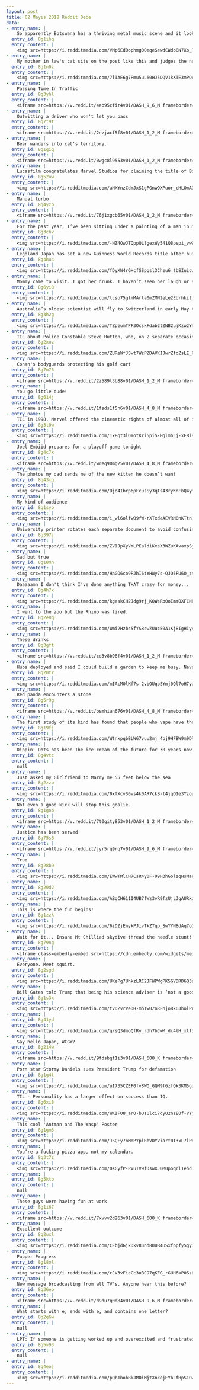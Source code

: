 ```yaml
---
layout: post
title: 02 Mayıs 2018 Reddit Debe
data:
- entry_name: |
    So apparently Botswana has a thriving metal music scene and it looks like they're slaying it.
  entry_id: 8g1ihq
  entry_content: |
    <img src=https://i.redditmedia.com/VMp6EdDophmg0OeqeSswdCWdo8N7Xo_REJI_5o_d0GU.jpg?s=fe2d8782f1e201575522e3267e18ddb7 frameborder=0>
- entry_name: |
    My mother in law's cat sits on the post like this and judges the neighbours
  entry_id: 8g1n0z
  entry_content: |
    <img src=https://i.redditmedia.com/7lIAE6g7Pmu5uL60HJ5DQV1kXTE3mPOxp_JuvZ5Zxjs.jpg?s=1227772d1b135a6b8e465c848f3f216d frameborder=0>
- entry_name: |
    Passing Time In Traffic
  entry_id: 8g3yhl
  entry_content: |
    <iframe src=https://v.redd.it/4eb95cfir4v01/DASH_9_6_M frameborder=0></iframe>
- entry_name: |
    Outwitting a driver who won't let you pass
  entry_id: 8g7t9t
  entry_content: |
    <iframe src=https://v.redd.it/2nzjacf5f8v01/DASH_1_2_M frameborder=0></iframe>
- entry_name: |
    Bear wanders into cat's territory.
  entry_id: 8g1giq
  entry_content: |
    <iframe src=https://v.redd.it/0wgc8l9553v01/DASH_1_2_M frameborder=0></iframe>
- entry_name: |
    Lucasfilm congratulates Marvel Studios for claiming the title of Biggest Opening Weekend
  entry_id: 8g52uw
  entry_content: |
    <img src=https://i.redditmedia.com/aHXYnzCdmJxS1gPGnwOXPuor_cHLOmA7fo-okF9TbPk.jpg?s=b39f91c93e555c7e5396a017438d2b9d frameborder=0>
- entry_name: |
    Manual turbo
  entry_id: 8g4yzb
  entry_content: |
    <iframe src=https://v.redd.it/76j1xgcb65v01/DASH_1_2_M frameborder=0></iframe>
- entry_name: |
    For the past year, I’ve been sitting under a painting of a man in my university library. I’ve also been researching my family-tree online, where I found a painting of my great (x8) grandfather - Joseph Trapp. The next day in the library, I realised I had been sitting underneath him this whole time.
  entry_id: 8g3chv
  entry_content: |
    <img src=https://i.redditmedia.com/-HZ4OwJTQppQLlgexWy541Q8pspi_vw9f3zsghtkEBs.jpg?s=4bbcded4518591e810f7c1cb45e26b23 frameborder=0>
- entry_name: |
    Legoland Japan has set a new Guinness World Records title after building a life-size sakura tree using over 800,000 Lego bricks
  entry_id: 8g4hu4
  entry_content: |
    <img src=https://i.redditmedia.com/fDyXW4rGHcfSSpqsl3Chzu6_tbSIuicwNB6FaOix9mg.jpg?s=3200f401b0c94f71d13372dc19864abe frameborder=0>
- entry_name: |
    Mommy came to visit. I got her drunk. I haven’t seen her laugh or smile like this in years. (Bell’s Palsy) She is so self conscious about it. But I will always think she’s beautiful.
  entry_id: 8g6yi8
  entry_content: |
    <img src=https://i.redditmedia.com/lcso75glmMArla0mZMN2eLe2EUrhkit__yicavwig00.jpg?s=2adfbfbf74fa11e761d79d1247f08a66 frameborder=0>
- entry_name: |
    Australia’s oldest scientist will fly to Switzerland in early May to end his life, reigniting national euthanasia debate. David Goodall, who is now 104, doesn't have terminal illness but quality of life has deteriorated and he has secured fast-track appointment with assisted dying agency in Basel.
  entry_id: 8g3h2g
  entry_content: |
    <img src=https://i.redditmedia.com/TZpzumTPF3OcskFdab2tZNB2ujKzw2YhnBofMYAJVXk.jpg?s=7fcdee5c0f0156ae02f2f1414bea20c1 frameborder=0>
- entry_name: |
    TIL about Police Constable Steve Hutton, who, on 2 separate occasions, barked at fleeing criminals to trick them into thinking he had a police dog with him. It worked.
  entry_id: 8g2xuz
  entry_content: |
    <img src=https://i.redditmedia.com/ZUReWfJSwt7WzPZDAVKIJwrZfoZsLE_P5KVyHxFIFhY.jpg?s=916a56d2c8f9ec74fd1d33555f34809b frameborder=0>
- entry_name: |
    Conan's bodyguards protecting his golf cart
  entry_id: 8g7m76
  entry_content: |
    <iframe src=https://v.redd.it/2z589l3b88v01/DASH_1_2_M frameborder=0></iframe>
- entry_name: |
    You go little dude!
  entry_id: 8g614j
  entry_content: |
    <iframe src=https://v.redd.it/1fsds1f5h6v01/DASH_4_8_M frameborder=0></iframe>
- entry_name: |
    TIL in 1998, Marvel offered the cinematic rights of almost all of it's characters to Sony for a mere $25 million. Sony rejected the offer, and only purchased the rights to Spiderman for $10 million believing that movie audiences would only care about him.
  entry_id: 8g3t0w
  entry_content: |
    <img src=https://i.redditmedia.com/1xBqt3lQYotKri5piS-HglmhLj-xF8lBWqPJE7cWpMc.jpg?s=7ff6dfce92cb4771f98a5cb375abb1a6 frameborder=0>
- entry_name: |
    Joel Embiid prepares for a playoff game tonight
  entry_id: 8g4c7x
  entry_content: |
    <iframe src=https://v.redd.it/wreq90mg25v01/DASH_4_8_M frameborder=0></iframe>
- entry_name: |
    The photos my dad sends me of the new kitten he doesn’t want
  entry_id: 8g43xg
  entry_content: |
    <img src=https://i.redditmedia.com/Djo4Ibrp6pFcusSy3qTs43ryKnFbQ4ymfPLlA3pxqdE.jpg?s=7ead0fa1e30888b53450f8cb3839f9cf frameborder=0>
- entry_name: |
    My kind of audience
  entry_id: 8g1syo
  entry_content: |
    <img src=https://i.redditmedia.com/i_wl6olfwQ9fW-rXTxdeAEVRN0nKTtnHDOSbSzGgkLU.jpg?s=75c943e139baee09a8af9217d1b63391 frameborder=0>
- entry_name: |
    University printer rotates each separate document to avoid confusing multiple students work.
  entry_id: 8g397j
  entry_content: |
    <img src=https://i.redditmedia.com/ZVIJpXyVmLPEaldiKxsX3WZuKAvaxpSjEEAzXJaRRhc.jpg?s=e53ab6bf9a80c967278c66ba50a7a960 frameborder=0>
- entry_name: |
    Sad but true
  entry_id: 8g18mh
  entry_content: |
    <img src=https://i.redditmedia.com/HaGQ6co9PJhI6tYHWy7s-QJO5FU6O_z4tbivIaITV3M.jpg?s=272edabfa272bcae1b144aa1bdc527ff frameborder=0>
- entry_name: |
    Daaaaamn I don't think I've done anything THAT crazy for money...
  entry_id: 8g4h7x
  entry_content: |
    <img src=https://i.redditmedia.com/kgaskCH2Jdg9rj_KQWsRb0oEmYOXFCNF7SjdyGN4eY4.jpg?s=e5d6d4dc4f1eda48b6c94e1eea432445 frameborder=0>
- entry_name: |
    I went to the zoo but the Rhino was tired.
  entry_id: 8g2e8q
  entry_content: |
    <img src=https://i.redditmedia.com/Wmi2Hzbs5fYS8swZUuc50A1Kj8IgH1y8Lh6G2-w7EwY.jpg?s=c48e81e16ad08eb0eb96ea9280baca42 frameborder=0>
- entry_name: |
    These drinks
  entry_id: 8g3gft
  entry_content: |
    <iframe src=https://v.redd.it/cd3v8b98f4v01/DASH_1_2_M frameborder=0></iframe>
- entry_name: |
    Hubs deployed and said I could build a garden to keep me busy. Never built anything before, did my best and can't wait to show him.
  entry_id: 8g20tr
  entry_content: |
    <img src=https://i.redditmedia.com/mIAcM0lKf7s-2vbOUqbSYmj0Ql7oH7yU3c__ACJLTrY.jpg?s=af2f99998d01d72930e99e31fd64c726 frameborder=0>
- entry_name: |
    Red panda encounters a stone
  entry_id: 8g5r9g
  entry_content: |
    <iframe src=https://v.redd.it/osmhian676v01/DASH_4_8_M frameborder=0></iframe>
- entry_name: |
    The first study of its kind has found that people who vape have the same mix of gut bacteria as non-smokers, whilst smokers have significant changes to their microbiome.
  entry_id: 8g19fj
  entry_content: |
    <img src=https://i.redditmedia.com/WtnxpqbBLW67vuu2mj_4bj9HFBW9m9DlFauFpIIxbhM.jpg?s=e6c50f37ff07f248953093b21930f4cb frameborder=0>
- entry_name: |
    Dippin' Dots has been The ice cream of the future for 30 years now and we still can't get it at the grocery store.
  entry_id: 8g4vtc
  entry_content: |
    null
- entry_name: |
    Just asked my Girlfriend to Marry me 55 feet below the sea
  entry_id: 8g2zzp
  entry_content: |
    <img src=https://i.redditmedia.com/0xfXcvS0vs4k0AR7ckB-t4jqO1e3YzoptRzl6tsQPtw.jpg?s=fde0d3906b9c8ece2f14637486339aaf frameborder=0>
- entry_name: |
    Not even a good kick will stop this goalie.
  entry_id: 8g1gob
  entry_content: |
    <iframe src=https://v.redd.it/7t0gity853v01/DASH_1_2_M frameborder=0></iframe>
- entry_name: |
    Justice has been served!
  entry_id: 8g75s8
  entry_content: |
    <iframe src=https://v.redd.it/jyr5rq9rq7v01/DASH_9_6_M frameborder=0></iframe>
- entry_name: |
    True
  entry_id: 8g28b9
  entry_content: |
    <img src=https://i.redditmedia.com/EWwTMlCH7CsR4y0F-99H3hGolzqHsMaFbOAEqWKcUd8.jpg?s=a9278041f63a10e067fa87fd220992b0 frameborder=0>
- entry_name: |
  entry_id: 8g20d2
  entry_content: |
    <img src=https://i.redditmedia.com/ABgCH611I4UB7fWz3vR9fzUjLJgAURkgtfWny80Up-M.png?s=3a035f4357c975a2445e7abf3bdee1ad frameborder=0>
- entry_name: |
    This is where the fun begins!
  entry_id: 8g1zzk
  entry_content: |
    <img src=https://i.redditmedia.com/6iDZjEmykPJivTkZTqp_SwYYN8dAq7o10KgC5Wrk-ZY.png?s=a8f8e31ccc356c0d624de92ab4aebd5f frameborder=0>
- entry_name: |
    Wait for it... Insane Mt Chilliad skydive thread the needle stunt! (GTAV)
  entry_id: 8g79ng
  entry_content: |
    <iframe class=embedly-embed src=https://cdn.embedly.com/widgets/media.html?src=https%3A%2F%2Fthumbs.gfycat.com%2FGenerousMeekHorseshoebat-mobile.mp4&src_secure=1&url=https%3A%2F%2Fgfycat.com%2FGenerousMeekHorseshoebat&image=https%3A%2F%2Fthumbs.gfycat.com%2FGenerousMeekHorseshoebat-size_restricted.gif&key=2aa3c4d5f3de4f5b9120b660ad850dc9&type=video%2Fmp4&schema=gfycat width=600 height=338 scrolling=no frameborder=0 allowfullscreen></iframe>
- entry_name: |
    Everyone. Meet squirt.
  entry_id: 8g2sgd
  entry_content: |
    <img src=https://i.redditmedia.com/UKePg7UhkzLRC2JFWPWgPK5GVDRD6Q3sjc8s95La-eY.jpg?s=aadd0086bb007185e097e5e9043037a8 frameborder=0>
- entry_name: |
    Bill Gates told Trump that being his science adviser is ‘not a good use of my time.’
  entry_id: 8g1s3x
  entry_content: |
    <img src=https://i.redditmedia.com/tvDZvrVeDH-mhTw0ZnRFnjo8kOJholPrpYdhP8YclII.jpg?s=7ff2ed3f2b78cdeca6d07b086bf68cff frameborder=0>
- entry_name: |
  entry_id: 8g41yd
  entry_content: |
    <img src=https://i.redditmedia.com/qrsQ3dmoQfRy_rdh7bJwM_dc4lH_xlf35UttNtEW5F0.jpg?s=4dfffca57b6192e355350a813bdcebbe frameborder=0>
- entry_name: |
    Say hello Japan, WCGW?
  entry_id: 8g214w
  entry_content: |
    <iframe src=https://v.redd.it/9fdsbgt1i3v01/DASH_600_K frameborder=0></iframe>
- entry_name: |
    Porn star Stormy Daniels sues President Trump for defamation
  entry_id: 8g1g4t
  entry_content: |
    <img src=https://i.redditmedia.com/uI735CZEF0fv8WO_GQM9f6zfQk3KM5gqmizgMZuw8IE.jpg?s=b65398e1c7a7562de08cc5eeec52eb3c frameborder=0>
- entry_name: |
    TIL - Personality has a larger effect on success than IQ.
  entry_id: 8g6xi8
  entry_content: |
    <img src=https://i.redditmedia.com/WKIF08_arO-bUsUlci7dyU2nzE0f-VYj_6ZXFRSQo38.jpg?s=6bce745864291d190b7a9a30238e0950 frameborder=0>
- entry_name: |
    This cool 'Antman and The Wasp' Poster
  entry_id: 8g1gm3
  entry_content: |
    <img src=https://i.redditmedia.com/JSQFy7nMoPYpiRbVDYViart0T3xL7lPodZFPXRx07F4.jpg?s=1064376b928cd00268b39d098b39290f frameborder=0>
- entry_name: |
    You’re a fucking pizza app, not my calendar.
  entry_id: 8g3t7z
  entry_content: |
    <img src=https://i.redditmedia.com/OXGyfP-PVuTV9fDswXJ0M0poqrl1ehdJIv9CktlxVM0.jpg?s=88fc1f68379ea742e04f67236d4b886f frameborder=0>
- entry_name: |
  entry_id: 8g5kto
  entry_content: |
    null
- entry_name: |
    These guys were having fun at work
  entry_id: 8g1i67
  entry_content: |
    <iframe src=https://v.redd.it/7xvvv2d263v01/DASH_600_K frameborder=0></iframe>
- entry_name: |
    Excellent outcome
  entry_id: 8g2uxl
  entry_content: |
    <img src=https://i.redditmedia.com/CEbjdGjkDkv8und80UB4USxfppfySgy3CNdKmQGH4ik.jpg?s=c6c2721498a158d6ca5bbe29a88d3917 frameborder=0>
- entry_name: |
    Pupper Progress
  entry_id: 8g18ol
  entry_content: |
    <img src=https://i.redditmedia.com/cJV3vFicCc3uBC97qKFG_rGUH6kP0SzLHmcuyxzWR4o.jpg?s=68e59e383690140994367c642bd4aaaa frameborder=0>
- entry_name: |
    New message broadcasting from all TV's. Anyone hear this before?
  entry_id: 8g36ep
  entry_content: |
    <iframe src=https://v.redd.it/d9du7q0d84v01/DASH_9_6_M frameborder=0></iframe>
- entry_name: |
    What starts with e, ends with e, and contains one letter?
  entry_id: 8g2g6w
  entry_content: |
    null
- entry_name: |
    LPT: If someone is getting worked up and overexcited and frustrated about a topic, they're probably just venting and not asking for advice. Be there to listen, not to lecture.
  entry_id: 8g5v93
  entry_content: |
    null
- entry_name: |
  entry_id: 8g4eoj
  entry_content: |
    <img src=https://i.redditmedia.com/pQb1bobBkJM0iMjtXnkejEYbLfHpS1OZn56rUKHjBjw.jpg?s=75726980faa6554c542a7860fcfd1024 frameborder=0>
---
```


